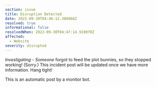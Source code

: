 ```yaml
---
section: issue
title: Disruption Detected
date: 2022-09-30T04:46:12.388966Z
resolved: true
informational: false
resolvedWhen: 2022-09-30T04:47:14.910070Z
affected:
  - Website
severity: disrupted
---
```

*Investigating* - _Someone_ forgot to feed the plot bunnies, so they stopped working! (Sorry.) This incident post will be updated once we have more information. Hang tight!

This is an automatic post by a monitor bot.
        